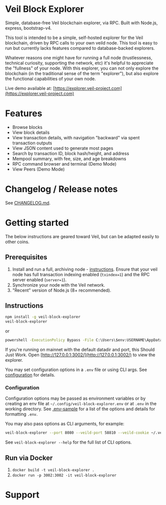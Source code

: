 
# Veil Block Explorer

Simple, database-free Veil blockchain explorer, via RPC. Built with Node.js, express, bootstrap-v4.

This tool is intended to be a simple, self-hosted explorer for the Veil blockchain, driven by RPC calls to your own veild node. This tool is easy to run but currently lacks features compared to database-backed explorers.

Whatever reasons one might have for running a full node (trustlessness, technical curiosity, supporting the network, etc) it's helpful to appreciate the "fullness" of your node. With this explorer, you can not only explore the blockchain (in the traditional sense of the term "explorer"), but also explore the functional capabilities of your own node.

Live demo available at: [https://explorer.veil-project.com](https://explorer.veil-project.com)

# Features

* Browse blocks
* View block details
* View transaction details, with navigation "backward" via spent transaction outputs
* View JSON content used to generate most pages
* Search by transaction ID, block hash/height, and address
* Mempool summary, with fee, size, and age breakdowns
* RPC command browser and terminal (Demo Mode)
* View Peers (Demo Mode)

# Changelog / Release notes

See [CHANGELOG.md](/CHANGELOG.md).

# Getting started

The below instructions are geared toward Veil, but can be adapted easily to other coins.

## Prerequisites

1. Install and run a full, archiving node - [instructions](https://veil.org/en/full-node). Ensure that your veil node has full transaction indexing enabled (`txindex=1`) and the RPC server enabled (`server=1`).
2. Synchronize your node with the Veil network.
3. "Recent" version of Node.js (8+ recommended).

## Instructions

```bash
npm install -g veil-block-explorer
veil-block-explorer
```
or 
```cmd
powershell -ExecutionPolicy Bypass -File C:\Users\$env:USERNAME\AppData\Roaming\npm\veil-block-explorer.ps1 --veild-user veilrpc --veild-pass 1245 -P 58814
```
If you're running on mainnet with the default datadir and port, this Should Just Work.
Open [http://127.0.0.1:3002/](http://127.0.0.1:3002/) to view the explorer.

You may set configuration options in a `.env` file or using CLI args.
See [configuration](#configuration) for details.

### Configuration

Configuration options may be passed as environment variables
or by creating an env file at `~/.config/veil-block-explorer.env`
or at `.env` in the working directory.
See [.env-sample](.env-sample) for a list of the options and details for formatting `.env`.

You may also pass options as CLI arguments, for example:

```bash
veil-block-explorer --port 8080 --veild-port 58810 --veild-cookie ~/.veil/regtest/.cookie
```

See `veil-block-explorer --help` for the full list of CLI options.

## Run via Docker

1. `docker build -t veil-block-explorer .`
2. `docker run -p 3002:3002 -it veil-block-explorer`

# Support

